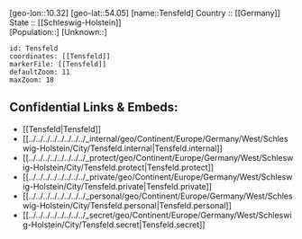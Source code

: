 ﻿---
location: [54.05,10.32] 
mapzoom: [7,12] 
mapmarker: city 
type: City
tags:
- geo/City


SpocWebEntityId: 34811
isDeleted: false
confidential: public

---
[geo-lon::10.32] 
[geo-lat::54.05] 
[name::Tensfeld] 
Country :: [[Germany]]  
State :: [[Schleswig-Holstein]]  
[Population::] 
[Unknown::] 


```leaflet
id: Tensfeld
coordinates: [[Tensfeld]] 
markerFile: [[Tensfeld]] 
defaultZoom: 11 
maxZoom: 18
```


## Confidential Links & Embeds: 
- [[Tensfeld|Tensfeld]]  
- [[../../../../../../../../_internal/geo/Continent/Europe/Germany/West/Schleswig-Holstein/City/Tensfeld.internal|Tensfeld.internal]] 
- [[../../../../../../../../_protect/geo/Continent/Europe/Germany/West/Schleswig-Holstein/City/Tensfeld.protect|Tensfeld.protect]] 
- [[../../../../../../../../_private/geo/Continent/Europe/Germany/West/Schleswig-Holstein/City/Tensfeld.private|Tensfeld.private]] 
- [[../../../../../../../../_personal/geo/Continent/Europe/Germany/West/Schleswig-Holstein/City/Tensfeld.personal|Tensfeld.personal]] 
- [[../../../../../../../../_secret/geo/Continent/Europe/Germany/West/Schleswig-Holstein/City/Tensfeld.secret|Tensfeld.secret]] 
